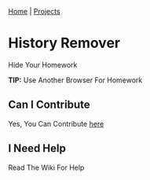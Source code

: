 [Home](/) | [Projects](/projects) 


# History Remover
Hide Your Homework

**TIP:** Use Another Browser For Homework
	
## Can I Contribute
Yes, You Can Contribute [here](https://www.github.com/diligamer/history-remover)

## I Need Help
Read The Wiki For Help